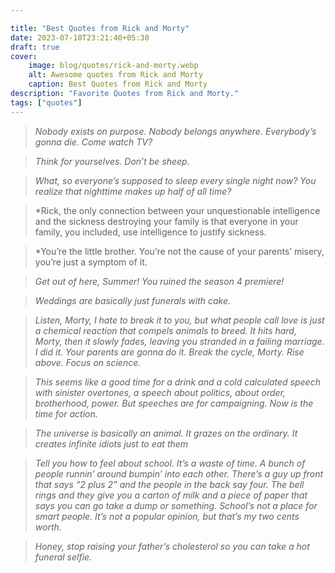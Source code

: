 ```yaml
---

title: "Best Quotes from Rick and Morty"
date: 2023-07-10T23:21:40+05:30
draft: true
cover:
    image: blog/quotes/rick-and-morty.webp
    alt: Awesome quotes from Rick and Morty
    caption: Best Quotes from Rick and Morty
description: "Favorite Quotes from Rick and Morty."
tags: ["quotes"]
---
```


>*Nobody exists on purpose. Nobody belongs anywhere. Everybody’s gonna die. Come watch TV?*

>*Think for yourselves. Don’t be sheep.*

>*What, so everyone’s supposed to sleep every single night now? You realize that nighttime makes up half of all time?*

>*Rick, the only connection between your unquestionable intelligence and the sickness destroying your family is that everyone in your family, you included, use intelligence to justify sickness.

>*You’re the little brother. You’re not the cause of your parents’ misery, you’re just a symptom of it.

>*Get out of here, Summer! You ruined the season 4 premiere!*

>*Weddings are basically just funerals with cake.*

>*Listen, Morty, I hate to break it to you, but what people call love is just a chemical reaction that compels animals to breed. It hits hard, Morty, then it slowly fades, leaving you stranded in a failing marriage. I did it. Your parents are gonna do it. Break the cycle, Morty. Rise above. Focus on science.*

>*This seems like a good time for a drink and a cold calculated speech with sinister overtones, a speech about politics, about order, brotherhood, power. But speeches are for campaigning. Now is the time for action.*

>*The universe is basically an animal. It grazes on the ordinary. It creates infinite idiots just to eat them*

>*Tell you how to feel about school. It’s a waste of time. A bunch of people runnin’ around bumpin’ into each other. There’s a guy up front that says “2 plus 2” and the people in the back say four. The bell rings and they give you a carton of milk and a piece of paper that says you can go take a dump or something. School’s not a place for smart people. It’s not a popular opinion, but that’s my two cents worth.*

>*Honey, stop raising your father’s cholesterol so you can take a hot funeral selfie.*

